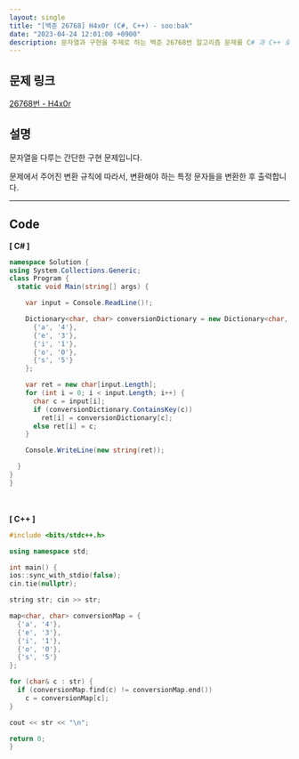 ```yaml
---
layout: single
title: "[백준 26768] H4x0r (C#, C++) - soo:bak"
date: "2023-04-24 12:01:00 +0900"
description: 문자열과 구현을 주제로 하는 백준 26768번 알고리즘 문제를 C# 과 C++ 로 풀이 및 해설
---
```


## 문제 링크
  [26768번 - H4x0r](https://www.acmicpc.net/problem/26768)

## 설명
문자열을 다루는 간단한 구현 문제입니다. <br>

문제에서 주어진 변환 규칙에 따라서, 변환해야 하는 특정 문자들을 변환한 후 출력합니다. <br>

- - -

## Code
<b>[ C# ] </b>
<br>

  ```c#
namespace Solution {
  using System.Collections.Generic;
  class Program {
    static void Main(string[] args) {

      var input = Console.ReadLine()!;

      Dictionary<char, char> conversionDictionary = new Dictionary<char, char> {
        {'a', '4'},
        {'e', '3'},
        {'i', '1'},
        {'o', '0'},
        {'s', '5'}
      };

      var ret = new char[input.Length];
      for (int i = 0; i < input.Length; i++) {
        char c = input[i];
        if (conversionDictionary.ContainsKey(c))
          ret[i] = conversionDictionary[c];
        else ret[i] = c;
      }

      Console.WriteLine(new string(ret));

    }
  }
}
  ```
<br><br>
<b>[ C++ ] </b>
<br>

  ```c++
#include <bits/stdc++.h>

using namespace std;

int main() {
  ios::sync_with_stdio(false);
  cin.tie(nullptr);

  string str; cin >> str;

  map<char, char> conversionMap = {
    {'a', '4'},
    {'e', '3'},
    {'i', '1'},
    {'o', '0'},
    {'s', '5'}
  };

  for (char& c : str) {
    if (conversionMap.find(c) != conversionMap.end())
      c = conversionMap[c];
  }

  cout << str << "\n";

  return 0;
}
  ```
